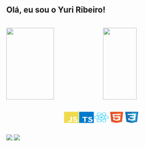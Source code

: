 ## Olá, eu sou o Yuri Ribeiro!

<div><br>
   <img height="190em" width="50%" src="https://github-readme-stats-git-master-yuri-ribeiros-projects.vercel.app/api?username=YuriRibeiro469&show_icons=true&hide_border=true&theme=dark#gh-dark-mode-only" />
   <img height="190em" width="42%" src="https://github-readme-stats-git-master-yuri-ribeiros-projects.vercel.app/api/top-langs/?username=YuriRibeiro469&langs_count=16&theme=dark#gh-dark-mode-only&hide_border=false"/>
</div>
     
 ##
 
<div style="display: flex; justify-content: center;"><br>
  <img align="center" alt="Yuri-Js" height="30" width="40" src="https://raw.githubusercontent.com/devicons/devicon/master/icons/javascript/javascript-plain.svg">
  <img align="center" alt="Yuri-Ts" height="30" width="40" src="https://raw.githubusercontent.com/devicons/devicon/master/icons/typescript/typescript-plain.svg">
  <img align="center" alt="Yuri-React" height="30" width="40" src="https://raw.githubusercontent.com/devicons/devicon/master/icons/react/react-original.svg">
  <img align="center" alt="Yuri-HTML" height="30" width="40" src="https://raw.githubusercontent.com/devicons/devicon/master/icons/html5/html5-original.svg">
  <img align="center" alt="Yuri-CSS" height="30" width="40" src="https://raw.githubusercontent.com/devicons/devicon/master/icons/css3/css3-original.svg">
</div>
  
  ##
 
<div> 
  <a href="https://www.instagram.com/soler.zz" target="_blank"><img src="https://img.shields.io/badge/-Instagram-%23E4405F?style=for-the-badge&logo=instagram&logoColor=white" target="_blank"></a>
  <a href = "mailto:Yuriribeiro469@gmail.com"><img src="https://img.shields.io/badge/-Gmail-%23333?style=for-the-badge&logo=gmail&logoColor=white" target="_blank"></a>
<!-- LINKEDIN <a href="#" target="_blank"><img src="https://img.shields.io/badge/-LinkedIn-%230077B5?style=for-the-badge&logo=linkedin&logoColor=white" target="_blank"></a>  -->
</div>
